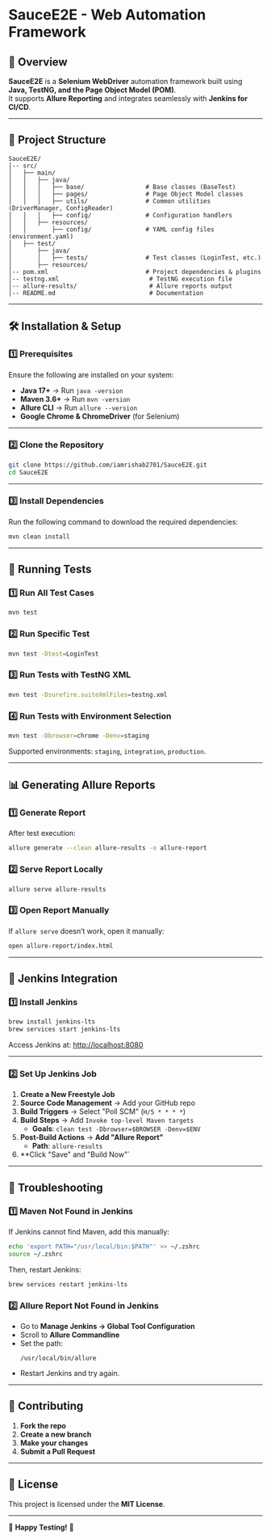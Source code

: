# SauceE2E - Web Automation Framework

## 📌 Overview
**SauceE2E** is a **Selenium WebDriver** automation framework built using **Java, TestNG, and the Page Object Model (POM)**.  
It supports **Allure Reporting** and integrates seamlessly with **Jenkins for CI/CD**.

---

## 📂 Project Structure
```
SauceE2E/
│-- src/
│   ├── main/
│   │   ├── java/
│   │   │   ├── base/                 # Base classes (BaseTest)
│   │   │   ├── pages/                # Page Object Model classes
│   │   │   ├── utils/                # Common utilities (DriverManager, ConfigReader)
│   │   │   ├── config/               # Configuration handlers
│   │   ├── resources/
│   │       ├── config/               # YAML config files (environment.yaml)
│   ├── test/
│       ├── java/
│       │   ├── tests/                # Test classes (LoginTest, etc.)
│       ├── resources/
│-- pom.xml                           # Project dependencies & plugins
│-- testng.xml                         # TestNG execution file
│-- allure-results/                    # Allure reports output
│-- README.md                          # Documentation
```

---

## 🛠️ Installation & Setup
### **1️⃣ Prerequisites**
Ensure the following are installed on your system:
- **Java 17+** → Run `java -version`
- **Maven 3.6+** → Run `mvn -version`
- **Allure CLI** → Run `allure --version`
- **Google Chrome & ChromeDriver** (for Selenium)

---

### **2️⃣ Clone the Repository**
```sh
git clone https://github.com/iamrishab2701/SauceE2E.git
cd SauceE2E
```

---

### **3️⃣ Install Dependencies**
Run the following command to download the required dependencies:
```sh
mvn clean install
```

---

## 🏃 **Running Tests**
### **1️⃣ Run All Test Cases**
```sh
mvn test
```

### **2️⃣ Run Specific Test**
```sh
mvn test -Dtest=LoginTest
```

### **3️⃣ Run Tests with TestNG XML**
```sh
mvn test -Dsurefire.suiteXmlFiles=testng.xml
```

### **4️⃣ Run Tests with Environment Selection**
```sh
mvn test -Dbrowser=chrome -Denv=staging
```
Supported environments: `staging`, `integration`, `production`.

---

## 📊 **Generating Allure Reports**
### **1️⃣ Generate Report**
After test execution:
```sh
allure generate --clean allure-results -o allure-report
```

### **2️⃣ Serve Report Locally**
```sh
allure serve allure-results
```

### **3️⃣ Open Report Manually**
If `allure serve` doesn’t work, open it manually:
```sh
open allure-report/index.html
```

---

## 🔄 **Jenkins Integration**
### **1️⃣ Install Jenkins**
```sh
brew install jenkins-lts
brew services start jenkins-lts
```
Access Jenkins at: [http://localhost:8080](http://localhost:8080)

---

### **2️⃣ Set Up Jenkins Job**
1. **Create a New Freestyle Job**
2. **Source Code Management** → Add your GitHub repo
3. **Build Triggers** → Select "Poll SCM" (`H/5 * * * *`)
4. **Build Steps** → Add `Invoke top-level Maven targets`
   - **Goals**: `clean test -Dbrowser=$BROWSER -Denv=$ENV`
5. **Post-Build Actions** → **Add "Allure Report"**
   - **Path**: `allure-results`
6. **Click "Save" and "Build Now"`

---

## 🔧 **Troubleshooting**
### **1️⃣ Maven Not Found in Jenkins**
If Jenkins cannot find Maven, add this manually:
```sh
echo 'export PATH="/usr/local/bin:$PATH"' >> ~/.zshrc
source ~/.zshrc
```
Then, restart Jenkins:
```sh
brew services restart jenkins-lts
```

### **2️⃣ Allure Report Not Found in Jenkins**
- Go to **Manage Jenkins → Global Tool Configuration**
- Scroll to **Allure Commandline**
- Set the path:  
  ```
  /usr/local/bin/allure
  ```
- Restart Jenkins and try again.

---

## 💛 **Contributing**
1. **Fork the repo**
2. **Create a new branch**
3. **Make your changes**
4. **Submit a Pull Request**

---

## 📝 **License**
This project is licensed under the **MIT License**.

---

🚀 **Happy Testing!** 🎯